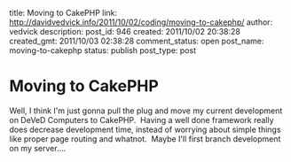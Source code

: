 title: Moving to CakePHP
link: http://davidvedvick.info/2011/10/02/coding/moving-to-cakephp/
author: vedvick
description: 
post_id: 946
created: 2011/10/02 20:38:28
created_gmt: 2011/10/03 02:38:28
comment_status: open
post_name: moving-to-cakephp
status: publish
post_type: post

# Moving to CakePHP

Well, I think I'm just gonna pull the plug and move my current development on DeVeD Computers to CakePHP.  Having a well done framework really does decrease development time, instead of worrying about simple things like proper page routing and whatnot.  Maybe I'll first branch development on my server....